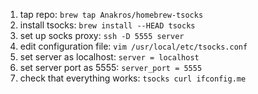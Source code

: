 1. tap repo: `brew tap Anakros/homebrew-tsocks`
2. install tsocks: `brew install --HEAD tsocks` 
3. set up socks proxy: `ssh -D 5555 server`
4. edit configuration file: `vim /usr/local/etc/tsocks.conf`
5. set server as localhost: `server = localhost`
6. set server port as 5555: `server_port = 5555`
7. check that everything works: `tsocks curl ifconfig.me`

